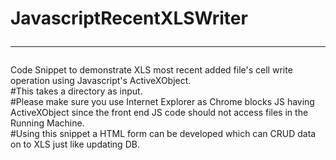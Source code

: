 # JavascriptRecentXLSWriter<hr>
Code Snippet to demonstrate XLS most recent added file's cell write operation using Javascript's ActiveXObject.<br>
#This takes a directory as input.<br>
#Please make sure you use Internet Explorer as Chrome blocks JS having ActiveXObject since the front end JS code should not access files in the Running Machine.<br>
#Using this snippet a HTML form can be developed which can CRUD data on to XLS just like updating DB.<br><br>
